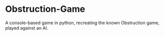 # Obstruction-Game
 A console-based game in python, recreating the known Obstruction game, played against an AI.
